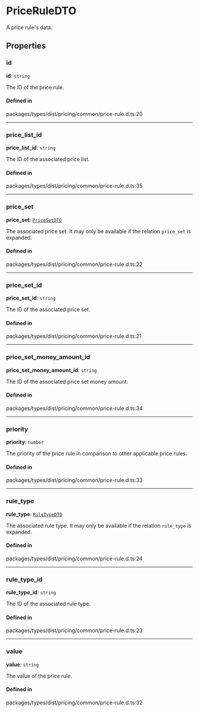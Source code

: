 # PriceRuleDTO

A price rule's data.

## Properties

### id

 **id**: `string`

The ID of the price rule.

#### Defined in

packages/types/dist/pricing/common/price-rule.d.ts:20

___

### price\_list\_id

 **price\_list\_id**: `string`

The ID of the associated price list.

#### Defined in

packages/types/dist/pricing/common/price-rule.d.ts:35

___

### price\_set

 **price\_set**: [`PriceSetDTO`](PriceSetDTO.md)

The associated price set. It may only be available if the relation `price_set` is expanded.

#### Defined in

packages/types/dist/pricing/common/price-rule.d.ts:22

___

### price\_set\_id

 **price\_set\_id**: `string`

The ID of the associated price set.

#### Defined in

packages/types/dist/pricing/common/price-rule.d.ts:21

___

### price\_set\_money\_amount\_id

 **price\_set\_money\_amount\_id**: `string`

The ID of the associated price set money amount.

#### Defined in

packages/types/dist/pricing/common/price-rule.d.ts:34

___

### priority

 **priority**: `number`

The priority of the price rule in comparison to other applicable price rules.

#### Defined in

packages/types/dist/pricing/common/price-rule.d.ts:33

___

### rule\_type

 **rule\_type**: [`RuleTypeDTO`](RuleTypeDTO.md)

The associated rule type. It may only be available if the relation `rule_type` is expanded.

#### Defined in

packages/types/dist/pricing/common/price-rule.d.ts:24

___

### rule\_type\_id

 **rule\_type\_id**: `string`

The ID of the associated rule type.

#### Defined in

packages/types/dist/pricing/common/price-rule.d.ts:23

___

### value

 **value**: `string`

The value of the price rule.

#### Defined in

packages/types/dist/pricing/common/price-rule.d.ts:32
